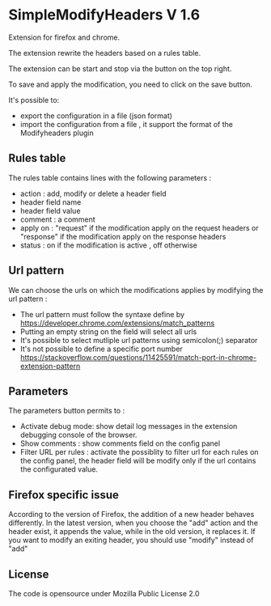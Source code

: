 # SimpleModifyHeaders V 1.6

Extension for firefox and chrome. 

The extension rewrite the headers based on a rules table. 

The extension can be start and stop via the button on the top right.

To save and apply the modification, you need to click on the save button.

It's possible to: 
-  export the configuration in a file (json format)
-  import the configuration from a file , it support the format of  the Modifyheaders plugin 

## Rules table
The rules table contains lines with the following parameters :
- action : add, modify or delete a header field
- header field name
- header field value 
- comment : a comment 
- apply on : "request" if the modification apply on the request headers or "response" if the modification apply on the response headers
- status : on if the modification is active , off otherwise 

## Url pattern
We can choose the urls on which the modifications applies by modifying the url pattern :  
- The url pattern must follow the syntaxe define by https://developer.chrome.com/extensions/match_patterns
- Putting an empty string on the field will select all urls
- It's possible to select mutliple url patterns using semicolon(;) separator
- It's not possible to define a specific port number https://stackoverflow.com/questions/11425591/match-port-in-chrome-extension-pattern

## Parameters
The parameters button permits to :
- Activate debug mode: show detail log messages in the extension debugging console of the browser.
- Show comments : show comments field on the config panel 
- Filter URL per rules : activate the possiblity to filter url for each rules on the config panel, the header field will be modify only if the url contains the configurated value.


## Firefox specific issue
According to the version of Firefox, the addition of a new header behaves differently. In the latest version, when you choose the "add" action and the header exist, it appends the value, while in the old version, it replaces it. If you want to modify an exiting header, you should use "modify" instead of "add"
  

## License
The code is opensource under Mozilla Public License 2.0 




